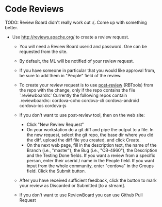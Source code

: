 <!--
#
# Licensed to the Apache Software Foundation (ASF) under one
# or more contributor license agreements.  See the NOTICE file
# distributed with this work for additional information
# regarding copyright ownership.  The ASF licenses this file
# to you under the Apache License, Version 2.0 (the
# "License"); you may not use this file except in compliance
# with the License.  You may obtain a copy of the License at
#
# http://www.apache.org/licenses/LICENSE-2.0
#
# Unless required by applicable law or agreed to in writing,
# software distributed under the License is distributed on an
# "AS IS" BASIS, WITHOUT WARRANTIES OR CONDITIONS OF ANY
#  KIND, either express or implied.  See the License for the
# specific language governing permissions and limitations
# under the License.
#
-->

# Code Reviews

TODO: Review Board didn't really work out :(. Come up with something better.

 * Use http://reviews.apache.org/ to create a review request.
   * You will need a Review Board userid and password. One can be requested from the site.
   * By default, the ML will be notified of your review request.
   * If you have someone in particular that you would like approval from, be sure to add them in "People" field of the review.
   * To create your review request is to use [post-review](http://www.reviewboard.org/docs/rbtools/dev/) (RBTools) from the repo with the change, only if the repo contains the file '.reviewboardrc'
     Currently the following repos contain .reviewboardrc:
     cordova-coho
     cordova-cli
     cordova-android
     cordova-ios
     cordova-js

   * If you don't want to use post-review tool, then on the web site:
     * Click "New Review Request"
     * On your workstation do a git diff and pipe the output to a file. In the new request, select the git repo, the base dir where you did the diff, upload the diff file you created, and click Create.
     * On the next web page, fill in the description text, the name of the Branch (i.e., "master"), the Bug (i.e., "CB-4960"), the Description and the Testing Done fields. If you want a review from a specific person, enter their userid / name in the People field. If you want input from the whole community, enter "cordova" in the Groups field. Click the Submit button.
   * After you have received sufficient feedback, click the button to mark your review as Discarded or Submitted [to a stream].
   * If you don't want to use ReviewBoard you can use Github Pull Request

